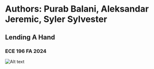 # Authors: Purab Balani, Aleksandar Jeremic, Syler Sylvester
## Lending A Hand
### ECE 196 FA 2024

![Alt text]()
